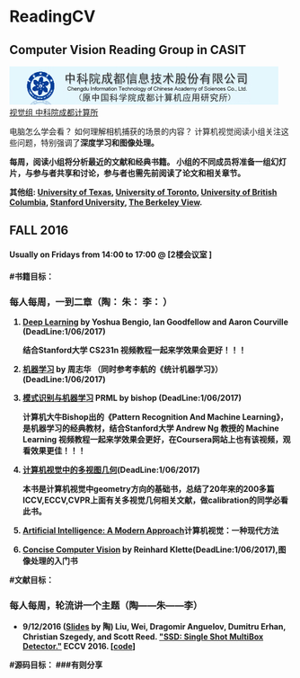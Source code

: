 # ReadingCV
## Computer Vision Reading Group in CASIT

 ![logo-upc]  
[视觉组 中科院成都计算所][gpi-web]  

[gpi-web]: http://www.casit.com.cn/ 

[logo-upc]: ./logos/logo.jpg "CASIT"

电脑怎么学会看？ 如何理解相机捕获的场景的内容？ 计算机视觉阅读小组关注这些问题，特别强调了<strong>深度学习和图像处理。

每周，阅读小组将分析最近的文献和经典书籍。 小组的不同成员将准备一组幻灯片，与参与者共享和讨论，参与者也需先前阅读了论文和相关章节。  
 

其他组: [University of Texas](http://vision.cs.utexas.edu/readinggroup/), [University of Toronto](http://www.cs.toronto.edu/~mbrubake/visreading/), [University of British Columbia](http://www.cs.ubc.ca/labs/lci/cvrg/), [Stanford University](https://www.facebook.com/groups/855857951197037/), [The Berkeley View](https://theberkeleyview.wordpress.com/). 
## FALL 2016
#### Usually on Fridays from 14:00 to 17:00 @ [2楼会议室 ]
#书籍目标：
### 每人每周，一到二章（陶： 朱：  李： ）

1.  [Deep Learning](http://www.iro.umontreal.ca/~bengioy/dlbook/) by Yoshua Bengio, Ian Goodfellow and Aaron Courville  (DeadLine:1/06/2017)

     结合Stanford大学 CS231n 视频教程一起来学效果会更好！！！
2.  [机器学习](http://cs.nju.edu.cn/zhouzh/zhouzh.files/publication/MLbook2016.htm) by  周志华  （同时参考李航的《统计机器学习》）(DeadLine:1/06/2017)
3.  [模式识别与机器学习](https://www.microsoft.com/en-us/research/people/cmbishop/#prml-book)  PRML  by bishop (DeadLine:1/06/2017)

    计算机大牛Bishop出的《Pattern Recognition And Machine Learning》，是机器学习的经典教材，结合Stanford大学 Andrew Ng 教授的 Machine Learning 视频教程一起来学效果会更好，在Coursera网站上也有该视频，观看效果更佳！！！
4.  [计算机视觉中的多视图几何](https://svn-d1.mpi-inf.mpg.de/AG1/MultiCoreLab/papers/ebook-fuzzy-mitchell-99.pdf)(DeadLine:1/06/2017)

    本书是计算机视觉中geometry方向的基础书，总结了20年来的200多篇ICCV,ECCV,CVPR上面有关多视觉几何相关文献，做calibration的同学必看此书。
5.  [Artificial Intelligence: A Modern Approach](http://aima.cs.berkeley.edu/)计算机视觉：一种现代方法 
6.  [Concise Computer Vision](http://ccv.wordpress.fos.auckland.ac.nz/) by Reinhard Klette(DeadLine:1/06/2017),图像处理的入门书

#文献目标：
### 每人每周，轮流讲一个主题（陶——朱——李） 
* 9/12/2016 ([Slides](http://www.slideshare.net/xavigiro/ssd-single-shot-multibox-detector) by 陶) Liu, Wei, Dragomir Anguelov, Dumitru Erhan, Christian Szegedy, and Scott Reed. ["SSD: Single Shot MultiBox Detector."](https://arxiv.org/abs/1512.02325) ECCV 2016. [[code](https://github.com/weiliu89/caffe/tree/ssd)]







  
#源码目标：
###有则分享
 

 

